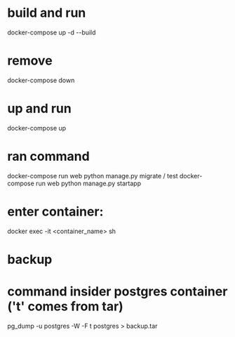 # build and run
docker-compose up -d --build

# remove
docker-compose down

# up and run
docker-compose up

# ran command
docker-compose run web python manage.py migrate / test
docker-compose run web python manage.py startapp <name>

# enter container:
docker exec -it <container_name> sh

# backup
# command insider postgres container ('t' comes from tar)
pg_dump -u postgres -W -F t postgres > backup.tar


